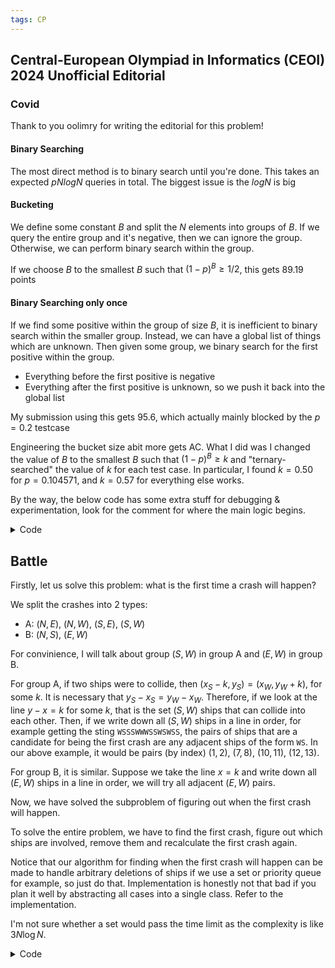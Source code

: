 ```yaml
---
tags: CP
---
```


## Central-European Olympiad in Informatics (CEOI) 2024 Unofficial Editorial

### Covid

Thank to you oolimry for writing the editorial for this problem!

#### Binary Searching

The most direct method is to binary search until you're done. This takes an expected $pNlogN$ queries in total. The biggest issue is the $logN$ is big

#### Bucketing

We define some constant $B$ and split the $N$ elements into groups of $B$. If we query the entire group and it's negative, then we can ignore the group. Otherwise, we can perform binary search within the group.

If we choose $B$ to the smallest $B$ such that $(1-p)^B \geq 1/2$, this gets 89.19 points

#### Binary Searching only once

If we find some positive within the group of size $B$, it is inefficient to binary search within the smaller group. Instead, we can have a global list of things which are unknown. Then given some group, we binary search for the first positive within the group.

- Everything before the first positive is negative
- Everything after the first positive is unknown, so we push it back into the global list

My submission using this gets 95.6, which actually mainly blocked by the $p=0.2$ testcase

Engineering the bucket size abit more gets AC. What I did was I changed the value of $B$ to the smallest $B$ such that $(1-p)^B \geq k$ and "ternary-searched" the value of $k$ for each test case. In particular, I found $k=0.50$ for $p = 0.104571$, and $k = 0.57$ for everything else works.


By the way, the below code has some extra stuff for debugging & experimentation, look for the comment for where the main logic begins.

<details><summary markdown="span">Code</summary>

```c++
#include <bits/stdc++.h>
using namespace std;
#define sz(x) (int) (x).size()
#define all(x) (x).begin(), (x).end()
#define double long double
typedef pair<int,intii;

bool tosubmit = true;

int N, T; double P;
int arr[1005];
vector<intans;
vector<inttoquery;

double total = 0;
int query(vector<intv){
	total++;
	for(int i : v) toquery[i] = 1;
	
	if(tosubmit){
		string S = "Q ";
		for(int i = 0;i < sz(toquery);i++){
			if(toquery[i]) S += '1';
			else S += '0';
		}
		for(int i : v) toquery[i] = 0;
		
		cout << S << endl;
		char res; cin >res;
		if(res == 'P') return true;
		else return false;
	}
	else{
		bool toreturn = false;
		
		for(int i = 0;i < N;i++) if(toquery[i] and arr[i]) toreturn = true;
		for(int i : v) toquery[i] = 0;
		
		return toreturn;
	}
}

void answer(vector<intv){
	assert(sz(v) == N);
	if(tosubmit){
		string S = "A ";
		for(int x : v){
			if(x) S += '1';
			else S += '0';
		}	
		cout << S << endl;
		char res; cin >res;
	}
	else{
		assert(sz(v) == N);
		for(int i = 0;i < N;i++) assert(v[i] == arr[i]);
	}
}

mt19937 rng(chrono::system_clock::now().time_since_epoch().count());

/// main logic begins here
vector<intunknown;
void solve(vector<intv){
	if(not query(v)) return;
	if(sz(v) == 1){
		ans[v[0]] = 1;
		return;
	}

	int low = -1, high = sz(v)-1;
	while(low != high-1){
		int mid = (low+high)/2;
		
		vector<inttoquery;
		for(int i = 0;i <= mid;i++) toquery.push_back(v[i]);
		
		if(query(toquery)) high = mid;
		else low = mid;
	}
	
	ans[v[high]] = 1;
	for(int i = high+1;i < sz(v);i++) unknown.push_back(v[i]);
}

double prob[1005];
signed main(){
	if(not tosubmit) freopen("i.txt","r",stdin);
	
	cin >N >P >T;
	
	for(int i = 0;i < N;i++) toquery.push_back(0);
	for(int i = 0;i < N;i++) ans.push_back(0);
	
	prob[1] = (1.0-P);
	for(int i = 2;i <= N;i++) prob[i] = prob[i-1] * (1.0-P);
	int B = 1;
	
	double boundary = 0.57;
	if(0.10 < P and P < 0.11) boundary = 0.50;
	
	while(prob[B] boundary) B++;
	
	for(int t = 0;t < T;t++){
		for(int i = 0;i < N;i++) ans[i] = 0;
		
		for(int i = 0;i < N;i++){
			int x = (rng()%10000000 < P*10000000.0);
			arr[i] = x;
		}
		
		unknown.clear();
		for(int i = 0;i < N;i++) unknown.push_back(i);
		
		while(sz(unknown) 0){
			vector<inttodo;
			
			while(sz(todo) < B and sz(unknown) 0){
				todo.push_back(unknown.back());
				unknown.pop_back();
			}
			
			solve(todo);
		}
		
		answer(ans);
	}
	
	double avg = total;
	avg /= (double) T;
	cerr << setprecision(10) << avg;	
}
```

</details>


## Battle

Firstly, let us solve this problem: what is the first time a crash will happen?

We split the crashes into $2$ types:
- A: $(N,E)$, $(N,W)$, $(S,E)$, $(S,W)$ 
- B: $(N,S)$, $(E,W)$

For convinience, I will talk about group $(S,W)$ in group A and $(E,W)$ in group B.

For group A, if two ships were to collide, then $(x_S-k,y_S) = (x_W,y_W+k)$, for some $k$. It is necessary that $y_S - x_S = y_W - x_W$. Therefore, if we look at the line $y-x=k$ for some $k$, that is the set $(S,W)$ ships that can collide into each other. Then, if we write down all $(S,W)$ ships in a line in order, for example getting the sting $\texttt{WSSSWWWSSWSWSS}$, the pairs of ships that are a candidate for being the first crash are any adjacent ships of the form $\texttt{WS}$. In our above example, it would be pairs (by index) $(1,2)$, $(7,8)$, $(10,11)$, $(12,13)$.

For group B, it is similar. Suppose we take the line $x=k$ and write down all $(E,W)$ ships in a line in order, we will try all adjacent $(E,W)$ pairs.

Now, we have solved the subproblem of figuring out when the first crash will happen.

To solve the entire problem, we have to find the first crash, figure out which ships are involved, remove them and recalculate the first crash again.

Notice that our algorithm for finding when the first crash will happen can be made to handle arbitrary deletions of ships if we use a set or priority queue for example, so just do that. Implementation is honestly not that bad if you plan it well by abstracting all cases into a single class. Refer to the implementation.

I'm not sure whether a set would pass the time limit as the complexity is like $3 N \log N$.

<details><summary markdown="span">Code</summary>

```c++
#include <bits/stdc++.h>
using namespace std;

#define int long long
#define ii pair<int,int>
#define iii tuple<int,int,int>
#define fi first
#define se second
#define endl '\n'

#define pub push_back
#define pob pop_back
#define puf push_front
#define pof pop_front
#define lb lower_bound
#define ub upper_bound

#define rep(x,start,end) for(int x=(start)-((start)>(end));x!=(end)-((start)>(end));((start)<(end)?x++:x--))
#define all(x) (x).begin(),(x).end()
#define sz(x) (int)(x).size()

mt19937 rng(chrono::system_clock::now().time_since_epoch().count());

int n;
ii arr[200005];
char c[200005];
bool has[200005];

priority_queue<iii,vector<iii>,greater<iiipq;

struct dat{
	vector<intidx;
	ii cmp1; //those with same cmp1 are same 
	ii cmp2; //tiebreak by cmp2
	char ca,cb; //needs a and b to be adjacent to each other
	
	//cursed...
	int nxt[200005];
	int prv[200005]; 
    
    int dot(ii a,ii b){
        return a.fi*b.fi + a.se*b.se;
    }
	
	bool can(int i,int j){
		return dot(arr[i],cmp1)==dot(arr[j],cmp1) && c[i]==ca && c[j]==cb;
	}
	
	int dist(int i,int j){
		return abs(arr[i].fi-arr[j].fi)+abs(arr[i].se-arr[j].se);
	}
	
	void init(){
		memset(nxt,-1,sizeof(nxt));
		memset(prv,-1,sizeof(prv));
		
		if (idx.empty()) return;
		
		sort(all(idx),[this](int i,int j){
			ii a=arr[i],b=arr[j];
			if (dot(a,cmp1)!=dot(b,cmp1)) return dot(a,cmp1)<dot(b,cmp1);
			else return dot(a,cmp2)<dot(b,cmp2);
		});	
		
		rep(x,0,sz(idx)-1){
			nxt[idx[x]]=idx[x+1];
			prv[idx[x+1]]=idx[x];
			
			if (can(idx[x],idx[x+1])) pq.push({dist(idx[x],idx[x+1]),idx[x],idx[x+1]});
		}
	}
	
	void rem(int i){
		int pp=prv[i],nn=nxt[i];
		if (pp!=-1) nxt[pp]=nn;
		if (nn!=-1) prv[nn]=pp;
		if (pp!=-1 && nn!=-1 && can(pp,nn)) pq.push({dist(pp,nn),pp,nn});
	}
} d[6];

signed main(){
	ios::sync_with_stdio(0);
	cin.tie(0);
	cout.tie(0);
	cin.exceptions(ios::badbit | ios::failbit);
	
	cin>>n;
	rep(x,1,n+1) cin>>arr[x].fi>>arr[x].se>>c[x];
	
	//NE, NW, SE, SW, NS, EW
	d[0].cmp1={1,-1},d[0].cmp2={1,0},d[0].ca='E',d[0].cb='N';
	d[1].cmp1={1,1},d[1].cmp2={1,0},d[1].ca='N',d[1].cb='W';
	d[2].cmp1={1,1},d[2].cmp2={1,0},d[2].ca='E',d[2].cb='S';
	d[3].cmp1={1,-1},d[3].cmp2={1,0},d[3].ca='S',d[3].cb='W';
	d[4].cmp1={1,0},d[4].cmp2={0,1},d[4].ca='S',d[4].cb='N';
	d[5].cmp1={0,1},d[5].cmp2={1,0},d[5].ca='E',d[5].cb='W';
	
	map<char,vector<intM={
		{'N',{0,1,4}},
		{'S',{2,3,4}},
		{'E',{0,2,5}},
		{'W',{1,3,5}}
	};
	
	rep(x,1,n+1) for (auto it:M[c[x]]) d[it].idx.pub(x);
	rep(x,0,6) d[x].init();
	
	while (!pq.empty()){
		int w,a,b; tie(w,a,b)=pq.top(); pq.pop();
		if (has[a] || has[b]) continue;
		
		set<ints={a,b};
		
		while (!pq.empty() && get<0>(pq.top())==w){
			tie(w,a,b)=pq.top(); pq.pop();
			if (!has[a] && !has[b]) s.insert(a),s.insert(b);
		}
		
		for (auto x:s){
			has[x]=true;
			for (auto it:M[c[x]]) d[it].rem(x);
		}
	}
	
	rep(x,1,n+1) if (!has[x]) cout<<x<<endl;
}

```

<details>

## Editor

This in editorial, the points will be labelled from $(i,0)$ to $(i,l_i)$, unlike the statement using $(i,1)$ to $(i,l_i+1)$.

We will call $(i,0)$ and $(i,l_i)$ **special**. Because if we do not use any special points, then the distance between $2$ points is pretty much their manhattan distance (using pretty much because it is sometimes not possible).

Firstly, let us consider when we can go from $s$ to $e$ using manhattan distance of keystroke **without** touching any special. Consider the array $l=[10,2,10]$, $s=(1,6)$ and $e=(3,9)$. The manhattan distance between these $2$ points is $5$, but it is not possible to use only $5$ moves if we don't use special points since we are forced to take a detour to $(2,1)$. But it is not hard to see that if between $s_x$ and $e_x$, if $l_i \geq \min(s_y,e_y)$, then it is possible to travel through them via their manhattan distance.

Now, that is the only case where we go from $s$ to $e$ without touching any special points. Otherwise, we will assume that we will pass through special points. And even more, we will only care with connecting:
- $s$ to special points
- special points to special points
- special points to $e$

Let us break special points into $2$ more types:
- head points: $(i,0)$
- tail points: $(i,l_i)$

Other than travelling by Manhattan distance, there are $2$ special moves that we need to care about:
- special move A: moving from head to tail and vice versa: $(i,l_i) \leftrightarrow (i+1,0)$
- special move B: moving from arbitrary point to a tail point: $(i,Y) \to (i\pm 1,l_{i\pm 1})$, where $Y \geq l_{i \pm 1}$.

We will demonstrate how to build a graph with $O(n)$ vertices and edges so that we can run Dijkstra on it.

First, we will build these (trivial) edges:

* Between adjacent head points, that is $(i,0) \leftrightarrow (i+1,0)$, add an undirected edge of weight $1$.
* Between all $n$ pairs of head and tail points, that is $(i,0) \leftrightarrow (i,l_i)$, add an undirected edge of weight $l_i$.
* Special move A, that is $(i,l_i) \leftrightarrow (i+1,0)$, add an undirected edge of weight $1$.
* Add directed edges $s \to (s_x,0)$ and $(e_x,0) \to e$ with weights $s_y$ and $e_y$ respectively.

Now, we will make a helpful observation: in a optimal path, we should use special move A at most twice, at most one time from tail to head point, **and then** at most one time from head to tail point.

To prove that the above is true, consider doing any other consecutive pair of special move, it is useless because travelling using normal moves through head points is much faster.

Therefore, an optimal strategy is one of the following:
- go from $s$ to one head point, use the head points as a "highway", then go to $e$ from another head point
- go from $s$ to $e$ without touching head points

Consider adding edges from $s$ to all tail points and likewise from tail points to $e$. The optimal strategy to go from $s$ to $(i,l_i)$ is to press up/down until we go to that row and then press right. Similarly, our strategy to go from $(i,l_i)$ to $e$ is to press up/down until we go that row and then press left/right.

So, we do not need to care about adding edges between tail points and other tail points. This is because the strategy for going between tail points and tail points is the exact same as our strategy to go from the source/sink to tail points. Because of our more global optimal strategy to immediately use special move A to go to a head point after we have reached a tail points, these moves are redundant.

The cost to go from $s$ to $(i,l_i)$ is $\lvert s_x - i \rvert + l_i - \min(s_y, \min\limits_{i \leq x \leq s} l_x)$ and the cost to go from $(i,l_i)$ to $e$ is $\lvert t_x - i \rvert + \lvert t_y - \min\limits_{i \leq x \leq s} l_x \rvert$. So we will add these edges to our graph, which completes our graph modelling.

<details><summary markdown="span">Previous modeeling for tail points before I realized they were useless</summary>

Now, we come to the non-trivial part, adding edges between tail points and from tail points to $s$ and $e$.

Note that we only need to consider the distance between tail points if we are not allowed to touch any head points, as the edges added above will handle that. Therefore, we only need to care about Manhattan distance and special move B.

Now, what is the distance between two tail points under our conditions? The strategy for us is to press up/down until we hit our desired row and then hit right. Proof is left as an exercise.

So the distance from $(i,l_i) \to (j,l_j)$ is $\lvert i-j \rvert + l_j - \min\limits_{i \leq x \leq j} l_x$. The situation is quite similar when considering $s$ to tail points and tail points to $e$.

We will now consider how to cut these $O(n^2)$ edges into $O(n)$ edges.

Firstly, suppose that $\min\limits_{i < x < j} l_x \leq \min(l_i,l_j)$, then let $m$ be the index of the minimal element in $(i,j)$, then the edge $i \to j$ is represented by the edges $i \to m \to j$. Therefore, if we let $L_i$ and $R_i$ the first index $k$ to the left and right respectively such that $l_k \leq l_i$, it only makes sense to connect $(i,l_i)$ with $(j,l_j)$ if $j \in [L_i,R_i]$.

We will connect edges $(i,l_i) \to (L_i,l_{L_i})$ and $(i,l_i) \to (R_i,l_{R_i})$ which is still under our budget for $O(n)$ edges.

Then, notice that for $j \in (L_i,R_i)$, the distance of $(i,l_i) \to (j,l_i)$ is $\lvert i-j \rvert + l_j - l_i$. Suppose that $L_i<a<b<i$ and $l_a>l_b>l_i$. Then the edge $i \to a$ is represented by the edges $i \to b \to a$.

If we maintain a max stack, the edges $i \to j$ that we need to add in the above case are just the elements that we pop from the max stack. This is $O(n)$, so the number of edges we add are $O(n)$ in total.

There are some additional details when considering adding edges from $s$ to tail points and tail points to $e$, but it is not too hard to figure them them. Or you can just look at the code.
</details>

Total complexity is $O(n \log n)$ cause of Dijkstra.

Open problem: In this problem, we only have a single pair of start and end points. What if we have $O(q)$ pairs of start and end points. Is it possible to solve this in linearithmic time?

<details><summary markdown="span">Code</summary>

```c++
#include <bits/stdc++.h>
using namespace std;

#define int long long
#define ll long long
#define ii pair<int,int>
#define iii tuple<int,int,int>
#define fi first
#define se second
#define endl '\n'
#define debug(x) cout << #x << ": " << x << endl

#define pub push_back
#define pob pop_back
#define puf push_front
#define pof pop_front
#define lb lower_bound
#define ub upper_bound

#define rep(x,start,end) for(int x=(start)-((start)>(end));x!=(end)-((start)>(end));((start)<(end)?x++:x--))
#define all(x) (x).begin(),(x).end()
#define sz(x) (int)(x).size()

mt19937 rng(chrono::system_clock::now().time_since_epoch().count());

int n;
ii s,t;
int arr[1000005];

vector<iial[2000005];
int w[2000005];
priority_queue<ii,vector<ii>,greater<iipq;

signed main(){
	ios::sync_with_stdio(0);
	cin.tie(0);
	cout.tie(0);
	cin.exceptions(ios::badbit | ios::failbit);
	
	cin>>n;
	cin>>s.fi>>s.se;
	cin>>t.fi>>t.se;
	s.se--,t.se--; //silly
	
	rep(x,1,n+1) cin>>arr[x];
	
	//0 is the source, 1 is the sink
	
	//2*x is first
	//2*x+1 is last
	
	rep(x,1,n+1){
		//between first and last slow (quite stupid cause of next, but whatever)
		al[2*x].pub({2*x+1,arr[x]});
		al[2*x+1].pub({2*x,arr[x]});
		
		//between firsts and last but faster
		if (x!=1) al[2*x].pub({2*(x-1)+1,1});
		if (x!=n) al[2*x+1].pub({2*(x+1),1});
		
		//between firsts
		if (x!=1) al[2*x].pub({2*(x-1),1});
		if (x!=n) al[2*x].pub({2*(x+1),1});
		
		//between firsts and source/sink
		al[0].pub({2*x,abs(x-s.fi)+s.se});
		al[2*x].pub({1,abs(x-t.fi)+t.se});
	}
	
	for (auto [l,r]:vector<ii>{ {s.fi+1,1},{s.fi,n+1} }){ //source to last
		int mn=s.se;
		rep(x,l,r){
			mn=min(mn,arr[x]);
			al[0].pub({2*x+1,abs(s.fi-x)+arr[x]-mn});
		}
	}
	
	for (auto [l,r]:vector<ii>{ {t.fi+1,1},{t.fi,n+1} }){ //sink to last
		int curr=2e9;
		rep(x,l,r) if (curr>arr[x]){
			curr=arr[x];
			al[2*x+1].pub({1,abs(t.fi-x)+abs(curr-t.se)});
		}
	}
	
	memset(w,1,sizeof(w));
	w[0]=0;
	pq.push({w[0],0});
	
	while (!pq.empty()){
		int u,v; tie(v,u)=pq.top(); pq.pop();
		if (w[u]!=v) continue;
		
		for (auto [u2,ww]:al[u]) if (w[u2]>v+ww){
			w[u2]=v+ww;
			pq.push({w[u2],u2});
		}
	}
	
	bool ok=true;
	rep(x,min(s.fi,t.fi),max(s.fi,t.fi)+1) if (arr[x]<min(s.se,t.se)) ok=false;
	if (ok) w[1]=min(w[1],abs(s.fi-t.fi)+abs(s.se-t.se));
	
	cout<<w[1]<<endl;
}
```

</details>

## Toy

The main idea here is instead of storing the positions of the horizontal and center piece as our state, we will instead store the position of their intersection.

For every move we make, the intersection either does not move or only moves to an adjacent cell.

Suppose that we have the intersection on cell $(x,y)$. When are we allowed to move it to cell $(x \pm 1,y)$? Obviously a necessary condition is that cell $(x\pm 1,y)$ has to be empty. If cell $(x\pm 1,y)$ is empty, we can surely slide the vertical piece to touch $(x \pm 1,y)$. Now we just need to figure if we can slide the vertical piece to column $x+1$.

Define $\text{left}_{x,y}$ and $\text{right}_{x,y}$ to be the number of spaces to the left and right of cell $(x,y)$ respectively. For the piece to move from $(x,y)$ to $(x\pm 1,y)$, we must have $\min(\text{left}_{x,y}, \text{left}_{x\pm 1,y}) + \min(\text{right}_{x,y}, \text{right}_{x\pm 1,y}) \geq K+1$.

Similarly, define arrays $\text{up}$ and $\text{down}$. Then for the piece to move from $(x,y)$ to $(x,y\pm 1)$, we must have $\min(\text{up}_{x,y}, \text{up}_{x,y\pm 1}) + \min(\text{down}_{x,y}, \text{down}_{x,y\pm 1}) \geq K+1$.

From here, just doing a dfs is enough.

<details><summary markdown="span">Code</summary>

```c++
#include <bits/stdc++.h>
using namespace std;

#define int long long
#define ll long long
#define ii pair<int,int>
#define iii tuple<int,int,int>
#define fi first
#define se second
#define endl '\n'
#define debug(x) cout << #x << ": " << x << endl

#define pub push_back
#define pob pop_back
#define puf push_front
#define pof pop_front
#define lb lower_bound
#define ub upper_bound

#define rep(x,start,end) for(int x=(start)-((start)>(end));x!=(end)-((start)>(end));((start)<(end)?x++:x--))
#define all(x) (x).begin(),(x).end()
#define sz(x) (int)(x).size()

mt19937 rng(chrono::system_clock::now().time_since_epoch().count());

int n,m,a,b;
int X1,Y1,X2,Y2;
string s[1505];

bool vis[1505][1505];

int U[1505][1505];
int D[1505][1505];
int L[1505][1505];
int R[1505][1505];

void dfs(int i,int j){
	if (vis[i][j]) return;
	vis[i][j]=true;
	
	if (i!=1 && min(L[i-1][j],L[i][j])+min(R[i-1][j],R[i][j])>=a+1) dfs(i-1,j);
	if (i!=n && min(L[i+1][j],L[i][j])+min(R[i+1][j],R[i][j])>=a+1) dfs(i+1,j);
	if (j!=1 && min(U[i][j-1],U[i][j])+min(D[i][j-1],D[i][j])>=b+1) dfs(i,j-1);
	if (j!=m && min(U[i][j+1],U[i][j])+min(D[i][j+1],D[i][j])>=b+1) dfs(i,j+1);
}

signed main(){
	ios::sync_with_stdio(0);
	cin.tie(0);
	cout.tie(0);
	cin.exceptions(ios::badbit | ios::failbit);
	
	cin>>n>>m>>a>>b;
	swap(n,m); //wtf???
	
	cin>>X1>>Y1>>X2>>Y2;
	
	rep(x,1,n+1) cin>>s[x],s[x]="?"+s[x];
	
	memset(L,-2,sizeof(L));
	memset(R,-2,sizeof(R));
	memset(U,-2,sizeof(U));
	memset(D,-2,sizeof(D));
	
	rep(x,1,n+1) rep(y,1,m+1) if (s[x][y]!='X'){
		U[x][y]=1+max(U[x-1][y],0LL);
		L[x][y]=1+max(L[x][y-1],0LL);
	}
	
	rep(x,n+1,1) rep(y,m+1,1) if (s[x][y]!='X'){
		D[x][y]=1+max(D[x+1][y],0LL);
		R[x][y]=1+max(R[x][y+1],0LL);
	}
	
	dfs(Y1+1,X2+1);
	
	bool win=false;
	rep(x,1,n+1) rep(y,1,m+1) if (s[x][y]=='*' && vis[x][y]) win=true;
	
	if (win) cout<<"YES"<<endl;
	else cout<<"NO"<<endl;
}
```

</details>

### Stations

Thanks to oolimry for writing the editorial (before I found a cleaner solution :P)

#### Subtask 4 + Full solution

(Probably there is a simpler way for subtask 4, but let's discuss a way that transitions to the full solution)

For the full solution, we consider all paths $(a,b)$ that pass through the centroid of the tree $c$. For all other paths that do not pass through the centroid, we can recurse seperately.

![image](https://hackmd.io/_uploads/SynSVNxPA.png)

Definitions first:

- $p(u)$ is the parent of node $u$
- $w(u)$ is the weight of the edge from $u$ to $p(u)$
- $d(u,v)$ is the distance between $u$ and $v$

Firstly we root the tree the centroid and find the distances to all nodes. Let's call the nodes less than distance $K$ of the centroid close (blue) and everything else far (orange).

For every path $(a,b)$, we split it into two halves - the towards centroid half and the away from centroid half. For each node, we count the number of times it stops there seperately for each half.

#### Towards Centroid

For every node far node $f$, let's say we start with a full tank, let $g$ be the node that we will need to replenish fuel at. On a new tree (call it the jump-tree), we say $g$ is the jump-parent of $f$. Each close node will not have a jump-parent

Let $to(u)$ be the number of nodes in the subtree of $u$ such that if we start there, we will need to replenish at $u$. We can compute $to(u)$ from the $to$ of all children of $v$ on the jump-tree.

Hence, $to(u)$ gives us the number of good starting points. We can multiply this by the number of good ending points which is the number of points on the other side of the centroid.

(Implementation wise, I believe we can consider the centroid itself as towards centroid, and ignore the centroid for the away from centroid half).

#### Away from centroid


##### Subtask 4 $(K \leq 10)$

Suppose we start at the centroid with $k$ fuel remaining. We can simulate the process out towards all nodes to see if we were to try to travel to all nodes, which nodes we would need to refuel at.

We can precompute for each starting point, how many starting points will reach the centroid with $k$ fuel left. Then for each node $u$, we try every $k$. If the value of $k$ requires us to refuel at $p(u)$ before reaching $u$, then all nodes in $u$'s subtree is a good endpoint, and so we multiply that with the start points. 

##### Full solution

Again, we precompute for each starting point, how many starting points will reach the centroid with $k$ fuel left.

Let $count(u)$ be the number of starting points such that we must refuel at $p(u)$ before travelling to $u$.

For all close nodes, we can compute $count(u)$ directly from its distance to the centroid. Now let's look at a far node, if we must refill at $p(u)$, let's consider where would be our previous refill position $q$.

We need $d(q,p(u)) \leq K$ and $d(q,u) K$. $count(u)$ is the sum of $count(q)$ for all valid $q$. Notice that the range of $q$ forms  a contiguous range of nodes on the path from $u$ to the centroid. This can be achieved by maintaining a fenwick tree of the values of $count$ for all parents when doing dfs on the tree.

Note that for implementation, it might be easier to imagine add a car with fuel tank $x$ on a path of length $k-x$ above the root instead.


<details><summary markdown="span">alternate (horrible) solution before we found a better solution</summary>

Let $refill(u,k)$ be the number of refills needed to reach node $u$ given the tank initially has $k$ fuel when at the centroid. We can see that 

- $refill(u,K) = refill(u,0)+1$
- $refill(u,k) \leq refill(u,k-1)$

This means that for every node $u$, there exists a value of $k'$ such that $refill(u,k'-1) = refill(u,k')+1$. Let this value be $k'(u)$. In other words, if we increase $k$ from $0$, $k'$ is the value which the number of refills decreases by $1$

Recall that we are trying to determine for which values of $k$, will it be neccessary to refill at $p(u)$ before travelling to $u$. This requires:

$$refill(p(u),k) + 1 = refill(u,k)$$

It takes one more refill to reach $u$ than it does $p(u)$, which implies a refill is performed at $p(u)$.


Let's consider two cases:

##### Case 1: $refill(p(u),0) = refill(u,0)$

In this case, the range of good $k$ is $[k'(p(u)), k'(u)-1]$

##### Case 2: $refill(p(u),0)+1 = refill(u,0)$

In this case there are two good ranges of $k$:

- Before $refill(u,0)$ decreases by 1: so $[0, k'(u)-1]$
- After $refill(p(u),0)$ decreases by 1: $[k'(p(u)),K]$

Now, all that remains is a method to find $k'(u)$ for all $u$. We binary search some value of $k$, and determine $refill(u,k)$.

To determine $refill(u,k)$ quickly, we can binary lift to the first parent $q$ where $refill(q,k) < refill(p(u),k)$, which means we had to refill at $q$. Then we check if the distance of $q$ to $u$ is larger than $K$ or not.

</details>

Total complexity is $O(n \log^2 n)$.

<details><summary markdown="span">Code</summary>

```c++
hi
```

</details>

# Sprinklers

Firstly, since the problem is asking for the minimum power $K$ neccessary, we should binary search the answer.

Firstly, note that assigning sprinklers to floewrs is not trivial. We cannot do it greedily. For example, the greedy of considering the sprinklers left to right, then point the sprinkler left if there is a flower to the left, otherwise point it to the right. This is because of a case like $s=[2,4]$ and $f=[1,3,5]$. Where the assignment has to be $\texttt{RL}$.

So consider the following DP state, $dp_x$ is the maximum $y$ such that we cover **all** flowers in $[1,y]$ and **only** flowers in $[1,y]$ using the sprinklers $[1,x]$. Because of our DP definition, it is possible (and necessary) for us to consider cases of $dp_x \to dp_{x+2}$, $dp_x \to dp_{x+3}$, etc.

Consider adding a suffix of directions to some dp state, for example $\texttt{RRLRLL}$. If the suffix contains more than one $\texttt{L}$, we can split up the transition into $2$ seperate transitions, for example $\texttt{RRLRLL} \to \texttt{RRL} + \texttt{RLL}$. Suppose adding $\texttt{RRL}$ does not cover a prefix of flowers, then it is impossible that adding $ \texttt{RLL}$ does not covre that uncovered flower in the prefix.

So, the possible transitions we can make are curently:
- $\texttt{R}$
- $\texttt{L}$
- $\texttt{RL}$
- $\texttt{RRL}$
- $\texttt{RRRL}$
- $\ldots$

Actually, we only need to care about $\texttt{R}$, $\texttt{L}$ and $\texttt{RL}$. Consider $\texttt{RRRL}$ for example, adding the suffix $\texttt{LLRL}$ will cover the exact same set of flowers, if the transition $\texttt{R}$ cannot be made.

Therefore, we have a linear DP by only consider the transitions $\texttt{R}$, $\texttt{L}$ and $\texttt{RL}$.

The total complexity $O(n \log \text{MAX})$ after considering the binary search

<details><summary markdown="span">Code</summary>

```c++
#include <bits/stdc++.h>
using namespace std;

#define int long long
#define ll long long
#define ii pair<int,int>
#define iii tuple<int,int,int>
#define fi first
#define se second
#define endl '\n'
#define debug(x) cout << #x << ": " << x << endl

#define pub push_back
#define pob pop_back
#define puf push_front
#define pof pop_front
#define lb lower_bound
#define ub upper_bound

#define rep(x,start,end) for(int x=(start)-((start)>(end));x!=(end)-((start)>(end));((start)<(end)?x++:x--))
#define all(x) (x).begin(),(x).end()
#define sz(x) (int)(x).size()

mt19937 rng(chrono::system_clock::now().time_since_epoch().count());

int n,m;
int arr[100005];
int brr[100005];

#define si pair<int,string//so we can store the backtracking
si pp[100005];

int dp[100005];

int get_idx(int i){
	return ub(brr,brr+m+1,i)-1-brr;
}

bool can(int k){
	rep(x,1,n+1){
		if (brr[dp[x-1]+1]<arr[x]-k) return false;
		
		if (brr[dp[x-1]+1]>=arr[x]){
			dp[x]=get_idx(arr[x]+k);
			pp[x]={x-1,"R"};
		}
		else{
			dp[x]=get_idx(arr[x]);
			pp[x]={x-1,"L"};
		}
		
		if (x>=2 && brr[dp[x-2]+1]>=arr[x]-k && dp[x]<get_idx(arr[x-1]+k)){
			dp[x]=get_idx(arr[x-1]+k);
			pp[x]={x-2,"LR"};
		}
	}
	
	return dp[n]==m;
}

signed main(){
	ios::sync_with_stdio(0);
	cin.tie(0);
	cout.tie(0);
	cin.exceptions(ios::badbit | ios::failbit);
	
	cin>>n>>m;
	rep(x,1,n+1) cin>>arr[x];
	rep(x,1,m+1) cin>>brr[x];
	brr[m+1]=2e9+100000;
	
	int lo=-1,hi=1e9+100,mi;
	while (hi-lo>1){
		mi=hi+lo>>1;
		
		if (can(mi)) hi=mi;
		else lo=mi;
	}
	
	if (hi==1e9+100){
		cout<<"-1"<<endl;
		return 0;
	}
	
	can(hi);
	cout<<hi<<endl;
	
	int curr=n;
	string ans;
	while (curr){
		ans+=pp[curr].se;
		curr=pp[curr].fi;
	}
	
	reverse(all(ans));
	
	cout<<ans<<endl;
}
```

</details>
